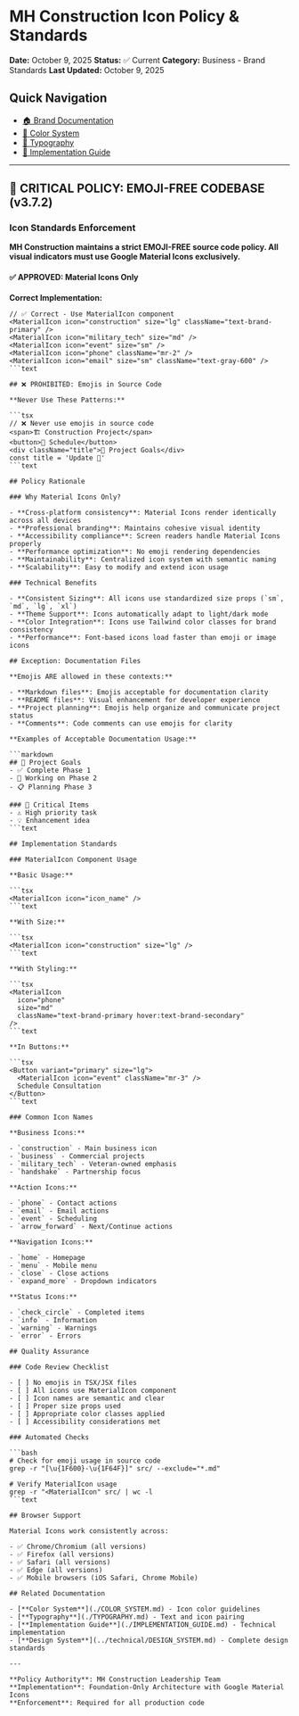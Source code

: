 # MH Construction Icon Policy & Standards

**Date:** October 9, 2025
**Status:** ✅ Current
**Category:** Business - Brand Standards
**Last Updated:** October 9, 2025

## Quick Navigation

- [🏠 Brand Documentation](./BRANDING_INDEX.md)
- [🎨 Color System](./COLOR_SYSTEM.md)
- [📝 Typography](./TYPOGRAPHY.md)
- [🔧 Implementation Guide](./IMPLEMENTATION_GUIDE.md)

---

## 🚨 CRITICAL POLICY: EMOJI-FREE CODEBASE (v3.7.2)

### **Icon Standards Enforcement**

**MH Construction maintains a strict EMOJI-FREE source code policy. All visual
indicators must use Google Material Icons exclusively.**

#### **✅ APPROVED: Material Icons Only**

**Correct Implementation:**

```tsx
// ✅ Correct - Use MaterialIcon component
<MaterialIcon icon="construction" size="lg" className="text-brand-primary" />
<MaterialIcon icon="military_tech" size="md" />
<MaterialIcon icon="event" size="sm" />
<MaterialIcon icon="phone" className="mr-2" />
<MaterialIcon icon="email" size="sm" className="text-gray-600" />
```text

## ❌ PROHIBITED: Emojis in Source Code

**Never Use These Patterns:**

```tsx
// ❌ Never use emojis in source code
<span>🏗️ Construction Project</span>
<button>📅 Schedule</button>
<div className="title">🎯 Project Goals</div>
const title = 'Update 🎯'
```text

## Policy Rationale

### Why Material Icons Only?

- **Cross-platform consistency**: Material Icons render identically across all devices
- **Professional branding**: Maintains cohesive visual identity
- **Accessibility compliance**: Screen readers handle Material Icons properly
- **Performance optimization**: No emoji rendering dependencies
- **Maintainability**: Centralized icon system with semantic naming
- **Scalability**: Easy to modify and extend icon usage

### Technical Benefits

- **Consistent Sizing**: All icons use standardized size props (`sm`, `md`, `lg`, `xl`)
- **Theme Support**: Icons automatically adapt to light/dark mode
- **Color Integration**: Icons use Tailwind color classes for brand consistency
- **Performance**: Font-based icons load faster than emoji or image icons

## Exception: Documentation Files

**Emojis ARE allowed in these contexts:**

- **Markdown files**: Emojis acceptable for documentation clarity
- **README files**: Visual enhancement for developer experience
- **Project planning**: Emojis help organize and communicate project status
- **Comments**: Code comments can use emojis for clarity

**Examples of Acceptable Documentation Usage:**

```markdown
## 🎯 Project Goals
- ✅ Complete Phase 1
- 🚧 Working on Phase 2
- 📋 Planning Phase 3

### 🚨 Critical Items
- ⚠️ High priority task
- 💡 Enhancement idea
```text

## Implementation Standards

### MaterialIcon Component Usage

**Basic Usage:**

```tsx
<MaterialIcon icon="icon_name" />
```text

**With Size:**

```tsx
<MaterialIcon icon="construction" size="lg" />
```text

**With Styling:**

```tsx
<MaterialIcon
  icon="phone"
  size="md"
  className="text-brand-primary hover:text-brand-secondary"
/>
```text

**In Buttons:**

```tsx
<Button variant="primary" size="lg">
  <MaterialIcon icon="event" className="mr-3" />
  Schedule Consultation
</Button>
```text

### Common Icon Names

**Business Icons:**

- `construction` - Main business icon
- `business` - Commercial projects
- `military_tech` - Veteran-owned emphasis
- `handshake` - Partnership focus

**Action Icons:**

- `phone` - Contact actions
- `email` - Email actions
- `event` - Scheduling
- `arrow_forward` - Next/Continue actions

**Navigation Icons:**

- `home` - Homepage
- `menu` - Mobile menu
- `close` - Close actions
- `expand_more` - Dropdown indicators

**Status Icons:**

- `check_circle` - Completed items
- `info` - Information
- `warning` - Warnings
- `error` - Errors

## Quality Assurance

### Code Review Checklist

- [ ] No emojis in TSX/JSX files
- [ ] All icons use MaterialIcon component
- [ ] Icon names are semantic and clear
- [ ] Proper size props used
- [ ] Appropriate color classes applied
- [ ] Accessibility considerations met

### Automated Checks

```bash
# Check for emoji usage in source code
grep -r "[\u{1F600}-\u{1F64F}]" src/ --exclude="*.md"

# Verify MaterialIcon usage
grep -r "<MaterialIcon" src/ | wc -l
```text

## Browser Support

Material Icons work consistently across:

- ✅ Chrome/Chromium (all versions)
- ✅ Firefox (all versions)
- ✅ Safari (all versions)
- ✅ Edge (all versions)
- ✅ Mobile browsers (iOS Safari, Chrome Mobile)

## Related Documentation

- [**Color System**](./COLOR_SYSTEM.md) - Icon color guidelines
- [**Typography**](./TYPOGRAPHY.md) - Text and icon pairing
- [**Implementation Guide**](./IMPLEMENTATION_GUIDE.md) - Technical implementation
- [**Design System**](../technical/DESIGN_SYSTEM.md) - Complete design standards

---

**Policy Authority**: MH Construction Leadership Team
**Implementation**: Foundation-Only Architecture with Google Material Icons
**Enforcement**: Required for all production code
